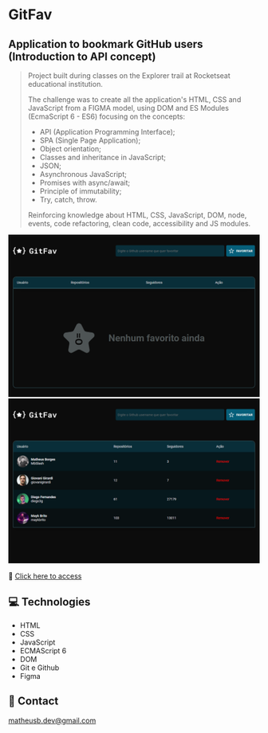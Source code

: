 # GitFav

## Application to bookmark GitHub users (Introduction to API concept)

> Project built during classes on the Explorer trail at Rocketseat educational institution.
> 
> The challenge was to create all the application's HTML, CSS and JavaScript from a FIGMA model, using DOM and ES Modules (EcmaScript 6 - ES6) focusing on the concepts:
>
> - API (Application Programming Interface);
> - SPA (Single Page Application);
> - Object orientation;
> - Classes and inheritance in JavaScript;
> - JSON;
> - Asynchronous JavaScript;
> - Promises with async/await;
> - Principle of immutability;
> - Try, catch, throw.
>
> Reinforcing knowledge about HTML, CSS, JavaScript, DOM, node, events, code refactoring, clean code, accessibility and JS modules.

![preview_1](./.github/preview_1.png)
![preview_2](./.github/preview_2.png)

🔗 [Click here to access](https://matheusborgesdev.github.io/GitFav---Aplicacao-para-favoritar-usuarios-do-GitHub/)

## 💻 Technologies

- HTML
- CSS
- JavaScript
- ECMAScript 6
- DOM
- Git e Github
- Figma

## 📧 Contact

matheusb.dev@gmail.com
